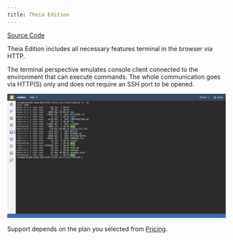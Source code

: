 ```yaml
---
title: Theia Edition
---
```


<div class="product-tag"><a href="https://github.com/codbex/codbex-theia" target="_blank">Source Code</a></div>

Theia Edition includes all necessary features terminal in the browser via HTTP.

The terminal perspective emulates console client connected to the environment that can execute commands. The whole communication goes via HTTP(S) only and does not require an SSH port to be opened.

<img class="screenshot" src="/images/features/terminal-perspective.png">

<br>

Support depends on the plan you selected from <a href="https://www.codbex.com/pricing/">Pricing</a>.

